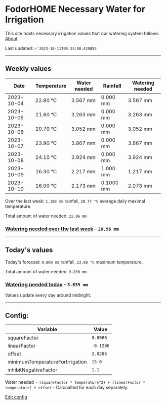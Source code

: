 # FodorHOME Necessary Water for Irrigation

This site hosts necessary irrigation values that our watering system follows. [About](https://github.com/redyau/irrigation)

Last updated: ✅ `2023-10-11T05:33:58.420055`

---

## Weekly values

| Date | Temperature | Water needed | Rainfall | Watering needed |
|-----|-----|-----|-----|-----|
| 2023-10-04 | 22.80 °C | 3.567 mm | 0.000 mm | 3.567 mm |
| 2023-10-05 | 21.60 °C | 3.263 mm | 0.000 mm | 3.263 mm |
| 2023-10-06 | 20.70 °C | 3.052 mm | 0.000 mm | 3.052 mm |
| 2023-10-07 | 23.90 °C | 3.867 mm | 0.000 mm | 3.867 mm |
| 2023-10-08 | 24.10 °C | 3.924 mm | 0.000 mm | 3.924 mm |
| 2023-10-09 | 16.30 °C | 2.217 mm | 1.000 mm | 1.217 mm |
| 2023-10-10 | 16.00 °C | 2.173 mm | 0.1000 mm | 2.073 mm |


Over the last week: `1.100 mm` rainfall, `20.77 °C` average daily maximal temperature.

Total amount of water needed: `22.06 mm`

### [Watering needed over the last week](lastweek.txt) - `20.96 mm`

---

## Today's values

Today's forecast: `0.000 mm` rainfall, `23.80 °C` maximum temperature.

Total amount of water needed: `3.839 mm`

### [Watering needed today](today.txt) - `3.839 mm`

Values update every day around midnight.

---

## Config:

| Variable | Value |
|-----|-----|
| squareFactor | `0.0086` |
| linearFactor | `-0.1286` |
| offset | `2.0286` |
| minimumTemperatureForIrrigation | `15.0` |
| inhibitNegativeFactor | `1.1` |

Water needed = `(squareFactor * temperature^2) + (linearFactor * temperature) + offset` - Calcualted for each day separately.

[Edit config](https://github.com/RedyAu/irrigation/edit/main/config.json)
